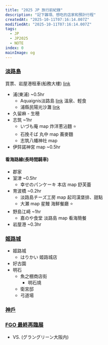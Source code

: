 ```yaml
---
title: "2025 JP 旅行前紀錄"
description: "記下雜項、想吃的店家和預計行程"
createdAt: "2025-10-11T07:16:14.007Z"
modifiedAt: "2025-10-11T07:16:14.007Z"
tags:
  - JP
  - JP2025
  - NOTE
index: 0
mainImage: og
---
```


### [淡路島](#awaji-shima)

買票、岩屋港租車(船務大樓) [link](https://www.wayfarer.idv.tw/Japan/Japan2016/0411.htm)

- 浦(東浦) ~0.5hr
  - Aquaignis淡路島 [link](https://matcha-jp.com/tw/15476) 溫泉、輕食
  - 浦縣民陽光沙灘 [link](https://matcha-jp.com/tw/20192)
- 久留麻
  -️ 生穂
- 志筑 ~1hr
  - いづも庵 map 炸洋蔥沾麵 ⭐️
  - 石挽そば 丸中 map 蕎麥麵
  - 志筑八幡神社 map
- 伊弉諾神宮 map ~0.5hr

#### 看海路線(長時間騎車)

- 郡家
- 室津 ~0.5hr
  - 幸せのパンケーキ 本店 map 舒芙蕾
- 育波橋 ~0.2hr
  - 淡路島チーズ工房 map 起司漢堡排、甜點
  - 大瀬 map 星鰻 海鮮餐廳 ⭐️
- 野島江崎 ~1hr
  - 嘉のや食堂 淡路島 map 看海簡餐
- 岩屋港 ~0.3hr

### [姬路城](#himeji-castle)

- 姬路城
  - はりかい 姬路城店
- 好古園
- 明石
  - 魚之棚商店街
    - 明石燒
  - 衛宮邸
  - 弓道場

### [神戶](#kobe-shi)

### [FGO 最終再臨展](#fgo-expo)

- VS. (グラングリーン大阪内)
